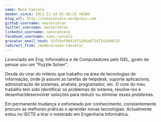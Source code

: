 ```yaml
---
name: Nuno Cancelo
member_since: 2013-11-14 01:16:21 +0100
blog_url: http://nunocancelo.wordpress.com
github_username: masterzdran
twitter_username: masterzdran
linkedin_username: nunocancelo
facebook_username: nuno.cancelo
gravatar_email_hash: 52f55ef964147120ba87147142048137
redirect_from: /membro/nuno-cancelo/
---
```

Licenciado em Eng. Informática e de Computadores pelo ISEL, gosto de pensar sou um "Puzzle Solver".

Desde do virar do milénio que trabalho na área de tecnologias de informação, onde já assumi as tarefas de helpdesk, suporte aplicaciona, administração de sistemas, analista, programador, etc. O core do meu trabalho tem sido identificar os problemas do sistema, resolve-los e desenhar/desenvolver soluções para reduzir ou eliminar esses problemas.

Em permanente mudança e esfomeado por conhecimento, constantemente procuro as melhores práticas e aprender novas tecnologias. Actualmente estou no ISCTE a tirar o mestrado em Engenharia Informática.

